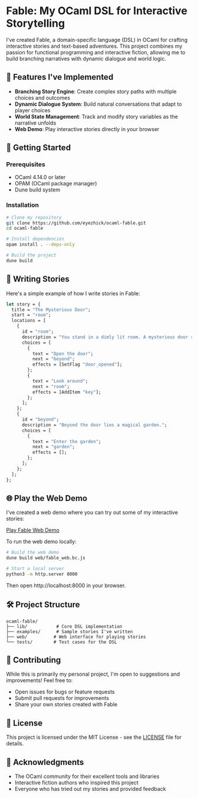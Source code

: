 # Fable: My OCaml DSL for Interactive Storytelling

I've created Fable, a domain-specific language (DSL) in OCaml for crafting interactive stories and text-based adventures. This project combines my passion for functional programming and interactive fiction, allowing me to build branching narratives with dynamic dialogue and world logic.

## 🌟 Features I've Implemented

- **Branching Story Engine**: Create complex story paths with multiple choices and outcomes
- **Dynamic Dialogue System**: Build natural conversations that adapt to player choices
- **World State Management**: Track and modify story variables as the narrative unfolds
- **Web Demo**: Play interactive stories directly in your browser

## 🚀 Getting Started

### Prerequisites

- OCaml 4.14.0 or later
- OPAM (OCaml package manager)
- Dune build system

### Installation

```bash
# Clone my repository
git clone https://github.com/eyezhick/ocaml-fable.git
cd ocaml-fable

# Install dependencies
opam install . --deps-only

# Build the project
dune build
```

## 📝 Writing Stories

Here's a simple example of how I write stories in Fable:

```ocaml
let story = {
  title = "The Mysterious Door";
  start = "room";
  locations = [
    {
      id = "room";
      description = "You stand in a dimly lit room. A mysterious door stands before you.";
      choices = [
        {
          text = "Open the door";
          next = "beyond";
          effects = [SetFlag "door_opened"];
        };
        {
          text = "Look around";
          next = "room";
          effects = [AddItem "key"];
        };
      ];
    };
    {
      id = "beyond";
      description = "Beyond the door lies a magical garden.";
      choices = [
        {
          text = "Enter the garden";
          next = "garden";
          effects = [];
        };
      ];
    };
  ];
};
```

## 🌐 Play the Web Demo

I've created a web demo where you can try out some of my interactive stories:

[Play Fable Web Demo](https://eyezhick.github.io/ocaml-fable/)

To run the web demo locally:
```bash
# Build the web demo
dune build web/fable_web.bc.js

# Start a local server
python3 -m http.server 8000
```
Then open http://localhost:8000 in your browser.

## 🛠️ Project Structure

```
ocaml-fable/
├── lib/           # Core DSL implementation
├── examples/      # Sample stories I've written
├── web/          # Web interface for playing stories
└── tests/        # Test cases for the DSL
```

## 🤝 Contributing

While this is primarily my personal project, I'm open to suggestions and improvements! Feel free to:
- Open issues for bugs or feature requests
- Submit pull requests for improvements
- Share your own stories created with Fable

## 📄 License

This project is licensed under the MIT License - see the [LICENSE](LICENSE) file for details.

## 🙏 Acknowledgments

- The OCaml community for their excellent tools and libraries
- Interactive fiction authors who inspired this project
- Everyone who has tried out my stories and provided feedback
